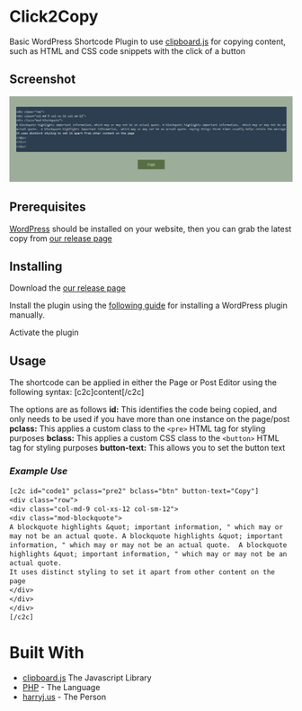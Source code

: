 # Click2Copy
Basic WordPress Shortcode Plugin to use [clipboard.js](https://clipboardjs.com) for copying content, such as HTML and CSS code snippets with the click of a button

## Screenshot
![ScreenShot](/screenshot.png?raw=true "ScreenShot")

## Prerequisites

[WordPress](https://wordpress.org/) should be installed on your website, then you can grab the latest copy from [our release page](https://linkcomingso.on)


## Installing

Download the [our release page](https://linkcomingso.on)

Install the plugin using the [following guide](https://codex.wordpress.org/Managing_Plugins#Manual_Plugin_Installation) for installing a WordPress plugin manually.

Activate the plugin

## Usage
The shortcode can be applied in either the Page or Post Editor using the following syntax: [c2c]content[/c2c]

The options are as follows
**id:** This identifies the code being copied, and only needs to be used if you have more than one instance on the page/post
**pclass:** This applies a custom class to the `<pre>` HTML tag for styling purposes
**bclass:** This applies a custom CSS class to the `<button>` HTML tag for styling purposes
**button-text:** This allows you to set the button text

### *Example Use*
```
[c2c id="code1" pclass="pre2" bclass="btn" button-text="Copy"]
<div class="row">
<div class="col-md-9 col-xs-12 col-sm-12">
<div class="mod-blockquote">
A blockquote highlights &quot; important information, " which may or may not be an actual quote. A blockquote highlights &quot; important information, " which may or may not be an actual quote.  A blockquote highlights &quot; important information, " which may or may not be an actual quote. 
It uses distinct styling to set it apart from other content on the page
</div>
</div>
</div>
[/c2c]
```

# Built With
* [clipboard.js](https://clipboardjs.com) The Javascript Library
* [PHP](http://php.net/) - The Language
* [harryj.us](http://harryj.us/) - The Person
